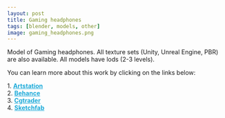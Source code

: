 ```yaml
---
layout: post 
title: Gaming headphones
tags: [blender, models, other]
image: gaming_headphones.png
---
```

Model of Gaming headphones.
All texture sets (Unity, Unreal Engine, PBR) are also available. 
All models have lods (2-3 levels).

<!--more-->

You can learn more about this work by clicking on the links below: <br/>

<div>
	1.
    <a href="https://www.artstation.com/artwork/A9lmzX" target="_blank" style="font-weight: bold; color: #1CAAD9;">Artstation</a><br/>
	2.
	<a href="https://www.behance.net/gallery/73841631/Gaming-headphones" target="_blank" style="font-weight: bold; color: #1CAAD9;">Behance</a><br/>	
	3.
	<a href="https://www.cgtrader.com/3d-models/electronics/audio/gaming-headphones" target="_blank" style="font-weight: bold; color: #1CAAD9;">Cgtrader</a><br/>
	4.
	<a href="https://sketchfab.com/3d-models/gaming-headphones-b6842ce442904c1b9bf6cea92475fdb8" target="_blank" style="font-weight: bold; color: #1CAAD9;">Sketchfab</a><br/>	
</div>
